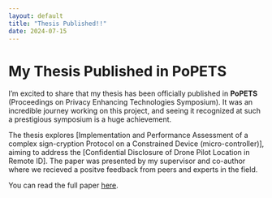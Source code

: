 ```yaml
---
layout: default
title: "Thesis Published!!"
date: 2024-07-15
---
```


# My Thesis Published in PoPETS

I’m excited to share that my thesis has been officially published in **PoPETS** (Proceedings on Privacy Enhancing Technologies Symposium). It was an incredible journey working on this project, and seeing it recognized at such a prestigious symposium is a huge achievement.

The thesis explores [Implementation and Performance Assessment of a complex sign-cryption Protocol on a Constrained Device (micro-controller)], aiming to address the [Confidential Disclosure of Drone Pilot Location in Remote ID]. The paper was presented by my supervisor and co-author where we recieved a positve feedback from peers and experts in the field.

You can read the full paper [here](https://petsymposium.org/popets/2024/popets-2024-0091.php).
